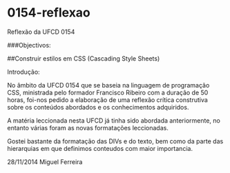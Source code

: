 0154-reflexao
=============

Reflexão da UFCD 0154

###Objectivos:

##Construir estilos em CSS (Cascading Style Sheets)


Introdução:


No âmbito da UFCD 0154 que se baseia na linguagem de programação CSS, ministrada pelo formador Francisco Ribeiro com a duração de 50 horas, foi-nos pedido a elaboração de uma reflexão crítica construtiva sobre os conteúdos abordados e os conhecimentos adquiridos.

A matéria leccionada nesta UFCD já tinha sido abordada anteriormente, no entanto várias foram as novas formatações leccionadas.

Gostei bastante da formatação das DIVs e do texto, bem como da parte das hierarquias em que definimos conteudos com maior importancia.




28/11/2014 Miguel Ferreira
